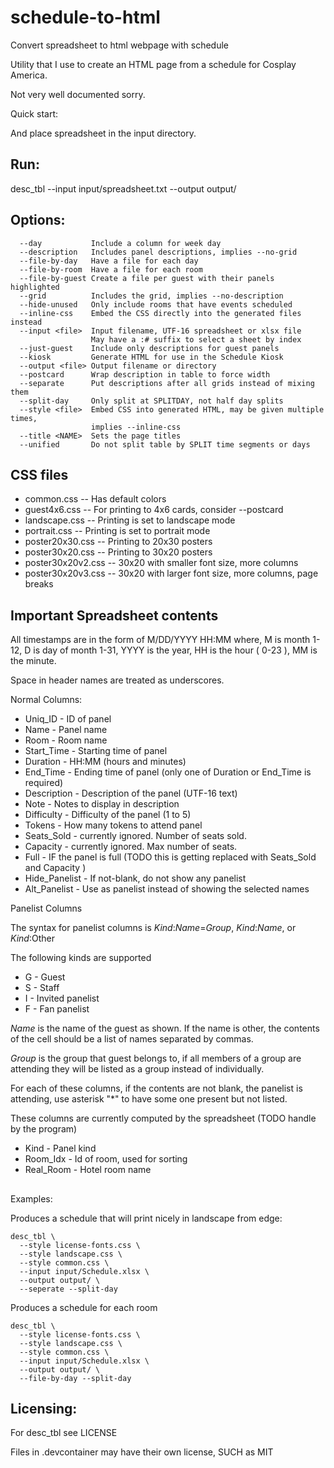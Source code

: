 # schedule-to-html
Convert spreadsheet to html webpage with schedule

Utility that I use to create an HTML page from a schedule for Cosplay America.

Not very well documented sorry.

Quick start:

And place spreadsheet in the input directory.

## Run:

desc_tbl --input input/spreadsheet.txt --output output/

## Options:
```
  --day           Include a column for week day
  --description   Includes panel descriptions, implies --no-grid
  --file-by-day   Have a file for each day
  --file-by-room  Have a file for each room
  --file-by-guest Create a file per guest with their panels highlighted
  --grid          Includes the grid, implies --no-description
  --hide-unused   Only include rooms that have events scheduled
  --inline-css    Embed the CSS directly into the generated files instead
  --input <file>  Input filename, UTF-16 spreadsheet or xlsx file
                  May have a :# suffix to select a sheet by index
  --just-guest    Include only descriptions for guest panels
  --kiosk         Generate HTML for use in the Schedule Kiosk
  --output <file> Output filename or directory
  --postcard      Wrap description in table to force width
  --separate      Put descriptions after all grids instead of mixing them
  --split-day     Only split at SPLITDAY, not half day splits
  --style <file>  Embed CSS into generated HTML, may be given multiple times,
                  implies --inline-css
  --title <NAME>  Sets the page titles
  --unified       Do not split table by SPLIT time segments or days
```

## CSS files

* common.css -- Has default colors
* guest4x6.css -- For printing to 4x6 cards, consider --postcard
* landscape.css -- Printing is set to landscape mode
* portrait.css -- Printing is set to portrait mode
* poster20x30.css -- Printing to 20x30 posters
* poster30x20.css -- Printing to 30x20 posters
* poster30x20v2.css -- 30x20 with smaller font size, more columns
* poster30x20v3.css -- 30x20 with larger font size, more columns, page breaks

## Important Spreadsheet contents

All timestamps are in the form of M/DD/YYYY HH:MM where, M is month 1-12, D is
day of month 1-31, YYYY is the year, HH is the hour ( 0-23 ), MM is the minute.

Space in header names are treated as underscores.

Normal Columns:

* Uniq_ID - ID of panel
* Name - Panel name
* Room - Room name
* Start_Time - Starting time of panel
* Duration - HH:MM (hours and minutes)
* End_Time - Ending time of panel (only one of Duration or End_Time is required)
* Description - Description of the panel (UTF-16 text)
* Note - Notes to display in description
* Difficulty - Difficulty of the panel (1 to 5)
* Tokens - How many tokens to attend panel
* Seats_Sold - currently ignored. Number of seats sold.
* Capacity - currently ignored. Max number of seats.
* Full - IF the panel is full (TODO this is getting replaced with Seats_Sold and
  Capacity )
* Hide_Panelist - If not-blank, do not show any panelist
* Alt_Panelist - Use as panelist instead of showing the selected names

Panelist Columns

The syntax for panelist columns is _Kind_:_Name_=_Group_, _Kind_:_Name_, or _Kind_:Other

The following kinds are supported

* G - Guest
* S - Staff
* I - Invited panelist
* F - Fan panelist

_Name_ is the name of the guest as shown. If the name is other, the contents of
the cell should be a list of names separated by commas.

_Group_ is the group that guest belongs to, if all members of a group are
attending they will be listed as a group instead of individually.

For each of these columns, if the contents are not blank, the panelist is
attending, use asterisk "*" to have some one present but not listed.

These columns are currently computed by the spreadsheet (TODO handle by the program)

* Kind - Panel kind
* Room_Idx - Id of room, used for sorting
* Real_Room - Hotel room name

##

Examples:

Produces a schedule that will print nicely in landscape from edge:
```
desc_tbl \
  --style license-fonts.css \
  --style landscape.css \
  --style common.css \
  --input input/Schedule.xlsx \
  --output output/ \
  --seperate --split-day
```

Produces a schedule for each room
```
desc_tbl \
  --style license-fonts.css \
  --style landscape.css \
  --style common.css \
  --input input/Schedule.xlsx \
  --output output/ \
  --file-by-day --split-day
```

## Licensing:

For desc_tbl see LICENSE

Files in .devcontainer may have their own license, SUCH as MIT
